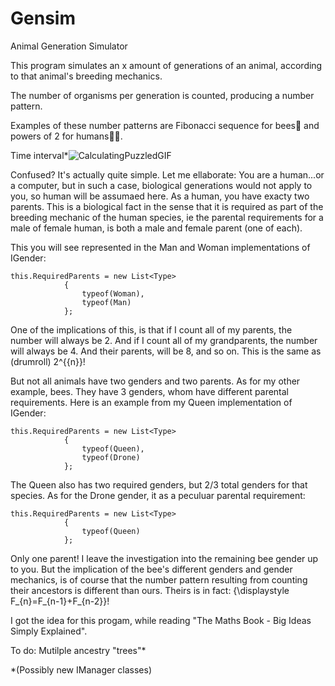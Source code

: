 # Gensim
Animal Generation Simulator

This program simulates an x amount of generations of an animal, according to that animal's breeding mechanics.

The number of organisms per generation is counted, producing a number pattern.

Examples of these number patterns are Fibonacci sequence for bees🐝 and powers of 2 for humans👶🏼.

Time interval*![CalculatingPuzzledGIF](https://github.com/DivanVanZyl/Gensim/assets/5897077/4b7c6526-0002-4dc6-aa5c-f705aa429792)

Confused? It's actually quite simple. Let me ellaborate: You are a human...or a computer, but in such a case, biological generations would not apply to you, so human will be assumaed here. As a human, you have exacty two parents. This is a biological fact in the sense that it is required as part of the breeding mechanic of the human species, ie the parental requirements for a male of female human, is both a male and female parent (one of each).

This you will see represented in the Man and Woman implementations of IGender:

```
this.RequiredParents = new List<Type>
            {
                typeof(Woman),
                typeof(Man)
            };
```

One of the implications of this, is that if I count all of my parents, the number will always be 2. And if I count all of my grandparents, the number will always be 4. And their parents, will be 8, and so on. This is the same as (drumroll) 2^{{n}}!

But not all animals have two genders and two parents. As for my other example, bees. They have 3 genders, whom have different parental requirements. Here is an example from my Queen implementation of IGender:

```
this.RequiredParents = new List<Type>
            {
                typeof(Queen),
                typeof(Drone)
            };
```
The Queen also has two required genders, but 2/3 total genders for that species. As for the Drone gender, it as a peculuar parental requirement:

```
this.RequiredParents = new List<Type>
            {
                typeof(Queen)
            };
```

Only one parent! I leave the investigation into the remaining bee gender up to you. But the implication of the bee's different genders and gender mechanics, is of course that the number pattern resulting from counting their ancestors is different than ours. Theirs is in fact: {\displaystyle F_{n}=F_{n-1}+F_{n-2}}!

I got the idea for this progam, while reading "The Maths Book - Big Ideas Simply Explained".

To do: 
  Mutilple ancestry "trees"*
  

 
*(Possibly new IManager classes)
